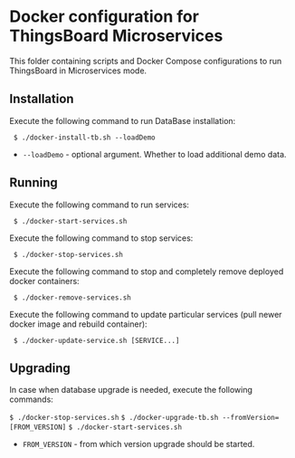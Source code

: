 # Docker configuration for ThingsBoard Microservices 

This folder containing scripts and Docker Compose configurations to run ThingsBoard in Microservices mode.

## Installation

Execute the following command to run DataBase installation:

` 
$ ./docker-install-tb.sh --loadDemo
` 

- `--loadDemo`              - optional argument. Whether to load additional demo data.

## Running

Execute the following command to run services:

` 
$ ./docker-start-services.sh
` 

Execute the following command to stop services:

` 
$ ./docker-stop-services.sh
` 

Execute the following command to stop and completely remove deployed docker containers:

` 
$ ./docker-remove-services.sh
` 

Execute the following command to update particular services (pull newer docker image and rebuild container):

` 
$ ./docker-update-service.sh [SERVICE...]
` 

## Upgrading 

In case when database upgrade is needed, execute the following commands:

`
$ ./docker-stop-services.sh
`
`
$ ./docker-upgrade-tb.sh --fromVersion=[FROM_VERSION]
`
`
$ ./docker-start-services.sh
`

- `FROM_VERSION`              - from which version upgrade should be started.
